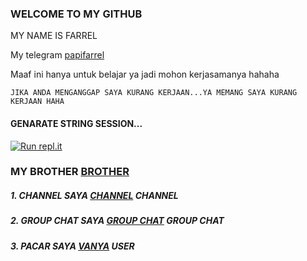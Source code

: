 ### WELCOME TO MY GITHUB

MY NAME IS FARREL 

My telegram [papifarrel](https://t.me/papifarrel)

Maaf ini hanya untuk belajar ya jadi mohon kerjasamanya hahaha

```
JIKA ANDA MENGANGGAP SAYA KURANG KERJAAN...YA MEMANG SAYA KURANG KERJAAN HAHA
```

#### GENARATE STRING SESSION...
[![Run repl.it](https://img.shields.io/badge/run-string__session.py-blue?style=for-the-badge&logo=repl.it)](https://repl.it/@mrismanaziz/stringenSession?lite=1&outputonly=1)

### MY BROTHER [BROTHER](https://t.me/musicsangeann)

##### 1. CHANNEL SAYA [CHANNEL](https://t.me/sangeanrate) CHANNEL
##### 2. GROUP CHAT SAYA [GROUP CHAT](https://t.me/clubsangean) GROUP CHAT
##### 3. PACAR SAYA [VANYA](https://t.me/fuckyounotmee) USER
